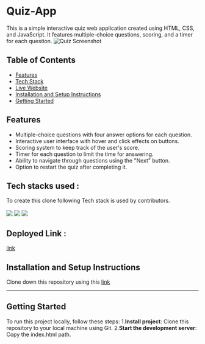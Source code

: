 # Quiz-App

This is a simple interactive quiz web application created using HTML, CSS, and JavaScript. It features multiple-choice questions, scoring, and a timer for each question.
![Quiz Screenshot](https://github.com/warriorruchi/Quiz-app/assets/120272171/ea567807-6b74-4798-bb03-84ca0ed63115)

## Table of Contents

- [Features](#features)
- [Tech Stack](#tech-stack)
- [Live Website](#deployed)
- [Installation and Setup Instructions](#Installation-and-Setup-Instructions)
- [Getting Started](#Getting-Started)


## Features

- Multiple-choice questions with four answer options for each question.
- Interactive user interface with hover and click effects on buttons.
- Scoring system to keep track of the user's score.
- Timer for each question to limit the time for answering.
- Ability to navigate through questions using the "Next" button.
- Option to restart the quiz after completing it.

## **Tech stacks used :**
To create this clone following Tech stack is used by contributors.  
<br>
<img src="https://img.shields.io/badge/html-E34F26?style=for-the-badge&logo=html5&logoColor=white"/>
<img src="https://img.shields.io/badge/CSS3-1572B6?style=for-the-badge&logo=css3&logoColor=white"/>
<img src="https://img.shields.io/badge/JavaScript-323330?style=for-the-badge&logo=javascript&logoColor=F7DF1E"/>

## **Deployed Link :** 
<a href="https://warriorruchi.github.io/Quiz-app/">link</a>

## Installation and Setup Instructions
Clone down this repository using this <a href="https://github.com/warriorruchi/Quiz-app">link</a> 
<hr/>

## Getting Started
To run this project locally, follow these steps:
1.**Install project**: Clone this repository to your local machine using Git.
2.**Start the development server**: Copy the index.html path.
